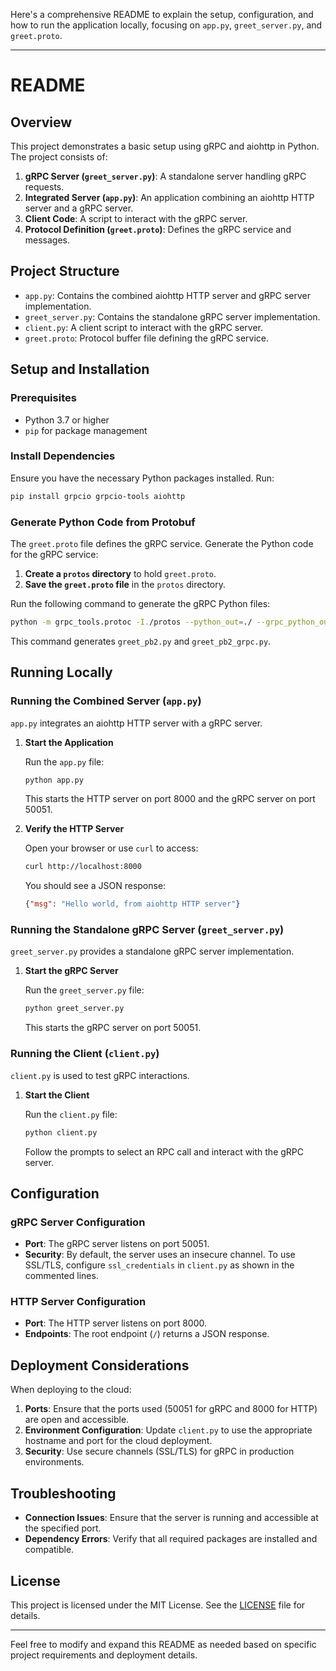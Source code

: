 Here's a comprehensive README to explain the setup, configuration, and how to run the application locally, focusing on `app.py`, `greet_server.py`, and `greet.proto`.

---

# README

## Overview

This project demonstrates a basic setup using gRPC and aiohttp in Python. The project consists of:

1. **gRPC Server (`greet_server.py`)**: A standalone server handling gRPC requests.
2. **Integrated Server (`app.py`)**: An application combining an aiohttp HTTP server and a gRPC server.
3. **Client Code**: A script to interact with the gRPC server.
4. **Protocol Definition (`greet.proto`)**: Defines the gRPC service and messages.

## Project Structure

- `app.py`: Contains the combined aiohttp HTTP server and gRPC server implementation.
- `greet_server.py`: Contains the standalone gRPC server implementation.
- `client.py`: A client script to interact with the gRPC server.
- `greet.proto`: Protocol buffer file defining the gRPC service.

## Setup and Installation

### Prerequisites

- Python 3.7 or higher
- `pip` for package management

### Install Dependencies

Ensure you have the necessary Python packages installed. Run:

```bash
pip install grpcio grpcio-tools aiohttp
```

### Generate Python Code from Protobuf

The `greet.proto` file defines the gRPC service. Generate the Python code for the gRPC service:

1. **Create a `protos` directory** to hold `greet.proto`.
2. **Save the `greet.proto` file** in the `protos` directory.

Run the following command to generate the gRPC Python files:

```bash
python -m grpc_tools.protoc -I./protos --python_out=./ --grpc_python_out=./ protos/greet.proto
```

This command generates `greet_pb2.py` and `greet_pb2_grpc.py`.

## Running Locally

### Running the Combined Server (`app.py`)

`app.py` integrates an aiohttp HTTP server with a gRPC server.

1. **Start the Application**

   Run the `app.py` file:

   ```bash
   python app.py
   ```

   This starts the HTTP server on port 8000 and the gRPC server on port 50051.

2. **Verify the HTTP Server**

   Open your browser or use `curl` to access:

   ```bash
   curl http://localhost:8000
   ```

   You should see a JSON response:

   ```json
   {"msg": "Hello world, from aiohttp HTTP server"}
   ```

### Running the Standalone gRPC Server (`greet_server.py`)

`greet_server.py` provides a standalone gRPC server implementation.

1. **Start the gRPC Server**

   Run the `greet_server.py` file:

   ```bash
   python greet_server.py
   ```

   This starts the gRPC server on port 50051.

### Running the Client (`client.py`)

`client.py` is used to test gRPC interactions.

1. **Start the Client**

   Run the `client.py` file:

   ```bash
   python client.py
   ```

   Follow the prompts to select an RPC call and interact with the gRPC server.

## Configuration

### gRPC Server Configuration

- **Port**: The gRPC server listens on port 50051.
- **Security**: By default, the server uses an insecure channel. To use SSL/TLS, configure `ssl_credentials` in `client.py` as shown in the commented lines.

### HTTP Server Configuration

- **Port**: The HTTP server listens on port 8000.
- **Endpoints**: The root endpoint (`/`) returns a JSON response.

## Deployment Considerations

When deploying to the cloud:

1. **Ports**: Ensure that the ports used (50051 for gRPC and 8000 for HTTP) are open and accessible.
2. **Environment Configuration**: Update `client.py` to use the appropriate hostname and port for the cloud deployment.
3. **Security**: Use secure channels (SSL/TLS) for gRPC in production environments.

## Troubleshooting

- **Connection Issues**: Ensure that the server is running and accessible at the specified port.
- **Dependency Errors**: Verify that all required packages are installed and compatible.

## License

This project is licensed under the MIT License. See the [LICENSE](LICENSE) file for details.

---

Feel free to modify and expand this README as needed based on specific project requirements and deployment details.
